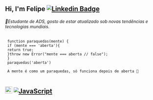  ## Hi, I'm Felipe [![Linkedin Badge](https://img.shields.io/badge/-LinkedIn-blue?style=flat-square&logo=Linkedin&logoColor=white&link=https://https://www.linkedin.com/in/ollveira/)](https://www.linkedin.com/in/ollveira/)

###### 🔹Estudante de ADS, gosto de estar atualizado sob novas tendências e tecnologias mundiais. 

     function paraquedas(mente) {
     if (mente === 'aberta'){
     return true;
     }throw new Error("mente === aberta // false");
     } 
     paraquedas('aberta')

     A mente é como um paraquedas, só funciona depois de aberta 🚀
<div style="display:flex;"> 
     
    

## <img src="https://cdn.jsdelivr.net/gh/devicons/devicon/icons/git/git-original.svg" width="23" height="23"/> [![JavaScript](https://img.shields.io/badge/--F7DF1E?logo=javascript&logoColor=000)](https://www.javascript.com/)
 

</div>
 


